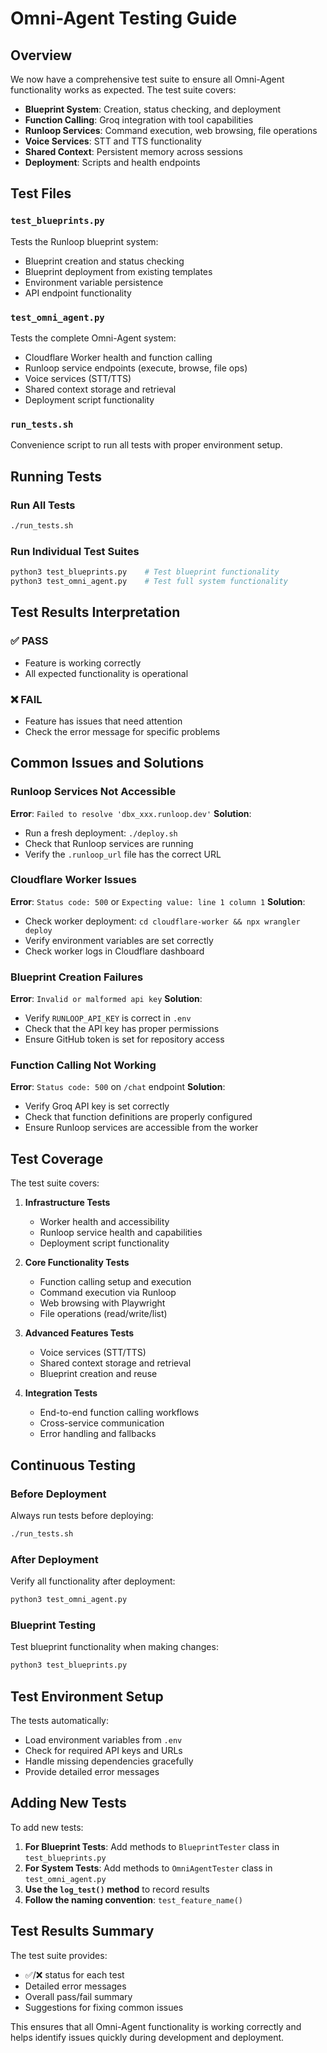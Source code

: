 # Omni-Agent Testing Guide

## Overview

We now have a comprehensive test suite to ensure all Omni-Agent functionality works as expected. The test suite covers:

- **Blueprint System**: Creation, status checking, and deployment
- **Function Calling**: Groq integration with tool capabilities
- **Runloop Services**: Command execution, web browsing, file operations
- **Voice Services**: STT and TTS functionality
- **Shared Context**: Persistent memory across sessions
- **Deployment**: Scripts and health endpoints

## Test Files

### `test_blueprints.py`
Tests the Runloop blueprint system:
- Blueprint creation and status checking
- Blueprint deployment from existing templates
- Environment variable persistence
- API endpoint functionality

### `test_omni_agent.py`
Tests the complete Omni-Agent system:
- Cloudflare Worker health and function calling
- Runloop service endpoints (execute, browse, file ops)
- Voice services (STT/TTS)
- Shared context storage and retrieval
- Deployment script functionality

### `run_tests.sh`
Convenience script to run all tests with proper environment setup.

## Running Tests

### Run All Tests
```bash
./run_tests.sh
```

### Run Individual Test Suites
```bash
python3 test_blueprints.py    # Test blueprint functionality
python3 test_omni_agent.py    # Test full system functionality
```

## Test Results Interpretation

### ✅ PASS
- Feature is working correctly
- All expected functionality is operational

### ❌ FAIL
- Feature has issues that need attention
- Check the error message for specific problems

## Common Issues and Solutions

### Runloop Services Not Accessible
**Error**: `Failed to resolve 'dbx_xxx.runloop.dev'`
**Solution**:
- Run a fresh deployment: `./deploy.sh`
- Check that Runloop services are running
- Verify the `.runloop_url` file has the correct URL

### Cloudflare Worker Issues
**Error**: `Status code: 500` or `Expecting value: line 1 column 1`
**Solution**:
- Check worker deployment: `cd cloudflare-worker && npx wrangler deploy`
- Verify environment variables are set correctly
- Check worker logs in Cloudflare dashboard

### Blueprint Creation Failures
**Error**: `Invalid or malformed api key`
**Solution**:
- Verify `RUNLOOP_API_KEY` is correct in `.env`
- Check that the API key has proper permissions
- Ensure GitHub token is set for repository access

### Function Calling Not Working
**Error**: `Status code: 500` on `/chat` endpoint
**Solution**:
- Verify Groq API key is set correctly
- Check that function definitions are properly configured
- Ensure Runloop services are accessible from the worker

## Test Coverage

The test suite covers:

1. **Infrastructure Tests**
   - Worker health and accessibility
   - Runloop service health and capabilities
   - Deployment script functionality

2. **Core Functionality Tests**
   - Function calling setup and execution
   - Command execution via Runloop
   - Web browsing with Playwright
   - File operations (read/write/list)

3. **Advanced Features Tests**
   - Voice services (STT/TTS)
   - Shared context storage and retrieval
   - Blueprint creation and reuse

4. **Integration Tests**
   - End-to-end function calling workflows
   - Cross-service communication
   - Error handling and fallbacks

## Continuous Testing

### Before Deployment
Always run tests before deploying:
```bash
./run_tests.sh
```

### After Deployment
Verify all functionality after deployment:
```bash
python3 test_omni_agent.py
```

### Blueprint Testing
Test blueprint functionality when making changes:
```bash
python3 test_blueprints.py
```

## Test Environment Setup

The tests automatically:
- Load environment variables from `.env`
- Check for required API keys and URLs
- Handle missing dependencies gracefully
- Provide detailed error messages

## Adding New Tests

To add new tests:

1. **For Blueprint Tests**: Add methods to `BlueprintTester` class in `test_blueprints.py`
2. **For System Tests**: Add methods to `OmniAgentTester` class in `test_omni_agent.py`
3. **Use the `log_test()` method** to record results
4. **Follow the naming convention**: `test_feature_name()`

## Test Results Summary

The test suite provides:
- ✅/❌ status for each test
- Detailed error messages
- Overall pass/fail summary
- Suggestions for fixing common issues

This ensures that all Omni-Agent functionality is working correctly and helps identify issues quickly during development and deployment.
